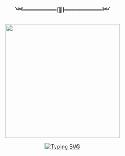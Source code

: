 <p align="center"> 
<b>༺═════════[👸]══════════༻</b>
</p>
<p align="center">
<img src=(https://github.com/mohammee007/gif.git)" width="300" height="300"/>
</p>
<p align="center">
 <a href="https://git.io/typing-svg"><img src="http://readme-typing-svg.herokuapp.com?font=Fira+Code&pause=1000&color=F73A0E&width=435&lines=Mohammed+Tahriyne+BOT+Whatsapp+Multidevice+Bot+By+NOUREDDINE+OUAFY" alt="Typing SVG" /></a>